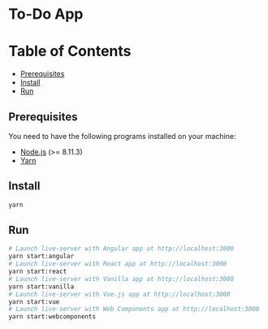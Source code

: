 # To-Do App

Table of Contents
=================

* [Prerequisites](#prerequisites)
* [Install](#install)
* [Run](#run)

## Prerequisites

You need to have the following programs installed on your machine:
- [Node.js](https://nodejs.org/) (>= 8.11.3)
- [Yarn](https://yarnpkg.com/)

## Install

```sh
yarn
```

## Run

```sh
# Launch live-server with Angular app at http://localhost:3000
yarn start:angular
# Launch live-server with React app at http://localhost:3000
yarn start:react
# Launch live-server with Vanilla app at http://localhost:3000
yarn start:vanilla
# Launch live-server with Vue.js app at http://localhost:3000
yarn start:vue
# Launch live-server with Web Components app at http://localhost:3000
yarn start:webcomponents
```